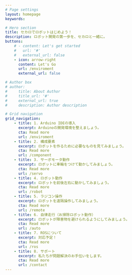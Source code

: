 ```yaml
---
# Page settings
layout: homepage
keywords:

# Hero section
title: セカロでロボットはじめよう！
description: ロボット開発の第一歩を、セカロと一緒に。
buttons:
    # - content: Let's get started
    #   url: '#'
    #   external_url: false
    - icon: arrow-right
      content: Let's Go
      url: /enviroment
      external_url: false

# Author box
# author:
#     title: About Author
#     title_url: '#'
#     external_url: true
#     description: Author description

# Grid navigation
grid_navigation:
    - title: 1. Arduino IDEの導入
      excerpt: Arduinoの開発環境を整えましょう。
      cta: Read more
      url: /enviroment
    - title: 2. 構成要素
      excerpt: ロボットを作るために必要なものを見てみましょう。
      cta: Read more
      url: /component
    - title: 3. サーボモータ動作
      excerpt: ロボットに車輪をつけて動かしてみましょう。
      cta: Read more
      url: /servo
    - title: 4. ロボット動作
      excerpt: ロボットを前後左右に動かしてみましょう。
      cta: Read more
      url: /robot
    - title: 5. ラジコン操作
      excerpt: ロボットを遠隔操作してみましょう。
      cta: Read more
      url: /remote
    - title: 6. 自律走行（お掃除ロボット動作）
      excerpt: ロボットが障害物を避けられるようにしてみましょう。
      cta: Read more
      url: /auto
    - title: 7. ROSについて
      excerpt: 対応予定！
      cta: Read more
      url: /ros
    - title: 8. サポート
      excerpt: 私たちが問題解決のお手伝いをします。
      cta: Read more
      url: /contact
---
```

